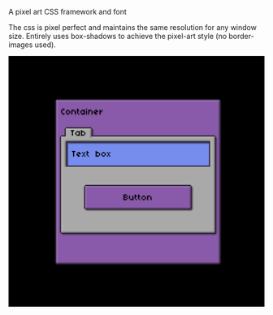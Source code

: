 A pixel art CSS framework and font

The css is pixel perfect and maintains the same resolution for any window size. Entirely uses box-shadows to achieve the pixel-art style (no border-images used).

![](https://github.com/plato4/bit.css/blob/master/example.png)
